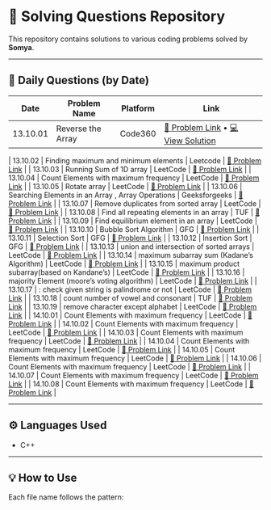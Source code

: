 # 🚀 Solving Questions Repository

This repository contains solutions to various coding problems solved by **Somya**.

---

## 🧮 Daily Questions (by Date)

| Date | Problem Name | Platform | Link |
|------|---------------|-----------|------|
| 13.10.01 | Reverse the Array | Code360 | [🔗 Problem Link](https://www.naukri.com/code360/problems/reverse-the-array_1262298) • [💻 View Solution](https://github.com/somya-singh766/solving-questions/blob/main/13.10.01.cpp) |



| 13.10.02 | Finding maximum and minimum elements | Leetcode | [🔗 Problem Link](https://leetcode.com/problems/removing-minimum-and-maximum-from-array/description/) |
| 13.10.03 | Running Sum of 1D array | LeetCode | [🔗 Problem Link](https://leetcode.com/problems/running-sum-of-1d-array/description/) |
| 13.10.04 | Count Elements with maximum frequency | LeetCode | [🔗 Problem Link](https://leetcode.com/problems/count-elements-with-maximum-frequency/description/) |
| 13.10.05 | Rotate array | LeetCode | [🔗 Problem Link](https://leetcode.com/problems/rotate-array/description/) |
| 13.10.06 | Searching Elements in an Array , Array Operations | Geeksforgeeks | [🔗 Problem Link](https://www.geeksforgeeks.org/dsa/searching-elements-in-an-array-array-operations/) |
| 13.10.07 | Remove duplicates from sorted array | LeetCode | [🔗 Problem Link](https://leetcode.com/problems/remove-duplicates-from-sorted-array/description/) |
| 13.10.08 | Find all repeating elements in an array | TUF | [🔗 Problem Link](https://takeuforward.org/data-structure/find-all-repeating-elements-in-an-array/) |
| 13.10.09 | Find equilibrium element in an array | LeetCode | [🔗 Problem Link](https://leetcode.com/problems/find-pivot-index/description/) |
| 13.10.10 | Bubble Sort Algorithm | GFG | [🔗 Problem Link](https://www.geeksforgeeks.org/dsa/bubble-sort-algorithm/) |
| 13.10.11 | Selection Sort | GFG | [🔗 Problem Link](https://www.geeksforgeeks.org/dsa/selection-sort-algorithm-2/) |
| 13.10.12 | Insertion Sort | GFG | [🔗 Problem Link](https://www.geeksforgeeks.org/dsa/insertion-sort-algorithm/) |
| 13.10.13 | union and intersection of sorted arrays | LeetCode | [🔗 Problem Link](https://leetcode.com/problems/intersection-of-two-arrays/description/) |
| 13.10.14 | maximum subarray sum (Kadane’s Algorithm) | LeetCode | [🔗 Problem Link](https://leetcode.com/problems/maximum-subarray/description/) |
| 13.10.15 | maximum product subarray(based on Kandane’s) | LeetCode | [🔗 Problem Link](https://leetcode.com/problems/maximum-product-subarray/description/) |
| 13.10.16 | majority Element (moore’s voting algorithm) | LeetCode | [🔗 Problem Link](https://leetcode.com/problems/majority-element/description/) |
| 13.10.17 | : check given string is palindrome or not | LeetCode | [🔗 Problem Link](https://leetcode.com/problems/valid-palindrome/description/) |
| 13.10.18 | count number of vowel and consonant | TUF | [🔗 Problem Link](https://takeuforward.org/data-structure/count-number-of-vowels-consonants-spaces-in-string/) |
| 13.10.19 | remove character except alphabet | LeetCode | [🔗 Problem Link](https://takeuforward.org/data-structure/remove-characters-from-a-string-except-alphabets/) |
| 14.10.01 | Count Elements with maximum frequency | LeetCode | [🔗 Problem Link](https://leetcode.com/problems/count-elements-with-maximum-frequency/description/) |
| 14.10.02 | Count Elements with maximum frequency | LeetCode | [🔗 Problem Link](https://leetcode.com/problems/count-elements-with-maximum-frequency/description/) |
| 14.10.03 | Count Elements with maximum frequency | LeetCode | [🔗 Problem Link](https://leetcode.com/problems/count-elements-with-maximum-frequency/description/) |
| 14.10.04 | Count Elements with maximum frequency | LeetCode | [🔗 Problem Link](https://leetcode.com/problems/count-elements-with-maximum-frequency/description/) |
| 14.10.05 | Count Elements with maximum frequency | LeetCode | [🔗 Problem Link](https://leetcode.com/problems/count-elements-with-maximum-frequency/description/) |
| 14.10.06 | Count Elements with maximum frequency | LeetCode | [🔗 Problem Link](https://leetcode.com/problems/count-elements-with-maximum-frequency/description/) |
| 14.10.07 | Count Elements with maximum frequency | LeetCode | [🔗 Problem Link](https://leetcode.com/problems/count-elements-with-maximum-frequency/description/) |
| 14.10.08 | Count Elements with maximum frequency | LeetCode | [🔗 Problem Link](https://leetcode.com/problems/count-elements-with-maximum-frequency/description/) |

---

## ⚙️ Languages Used
- C++

---

## 💡 How to Use
Each file name follows the pattern:
